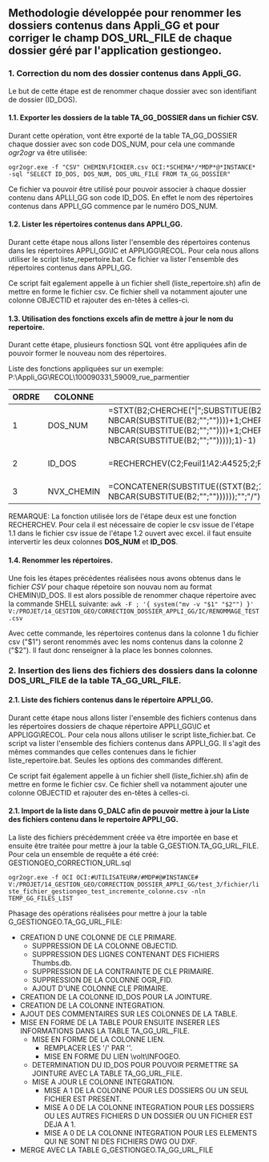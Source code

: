 ## Methodologie développée pour renommer les dossiers contenus dans Appli_GG et pour corriger le champ __DOS_URL_FILE__ de chaque dossier géré par l'application gestiongeo.

### 1. Correction du nom des dossier contenus dans Appli_GG.

Le but de cette étape est de renommer chaque dossier avec son identifiant de dossier (ID_DOS).

#### 1.1. Exporter les dossiers de la table TA_GG_DOSSIER dans un fichier CSV.

Durant cette opération, vont être exporté de la table TA_GG_DOSSIER chaque dossier avec son code DOS_NUM, pour cela une commande *ogr2ogr* va être utilisée:

``
ogr2ogr.exe -f "CSV" CHEMIN\FICHIER.csv OCI:*SCHEMA*/*MDP*@*INSTANCE* -sql "SELECT ID_DOS, DOS_NUM, DOS_URL_FILE FROM TA_GG_DOSSIER"
``

Ce fichier va pouvoir être utilisé pour pouvoir associer à chaque dossier contenu dans APLLI_GG son code ID_DOS. En effet le nom des répertoires contenus dans APPLI_GG commence par le numéro DOS_NUM.

#### 1.2. Lister les répertoires contenus dans APPLI_GG.

Durant cette étape nous allons lister l'ensemble des répertoires contenus dans les répertoires APPLI_GG\IC et APPLIGG\RECOL. Pour cela nous allons utiliser le script liste_repertoire.bat. Ce fichier va lister l'ensemble des répertoires contenus dans APPLI_GG.

Ce script fait egalement appelle à un fichier shell (liste_repertoire.sh) afin de mettre en forme le fichier csv. Ce fichier shell va notamment ajouter une colonne OBJECTID et rajouter des en-têtes à celles-ci.

#### 1.3. Utilisation des fonctions excels afin de mettre à jour le nom du repertoire.

Durant cette étape, plusieurs fonctiosn SQL vont être appliquées afin de pouvoir former le nouveau nom des répertoires.

Liste des fonctions appliquées sur un exemple: P:\Appli_GG\RECOL\100090331_59009_rue_parmentier

| ORDRE | COLONNE    | FONCTION                                                                                                                                                                                                                                                                 | RESULTAT                                     | REMARQUE               |
|-------|------------|--------------------------------------------------------------------------------------------------------------------------------------------------------------------------------------------------------------------------------------------------------------------------|----------------------------------------------|------------------------|
| 1     | DOS_NUM    | =STXT(B2;CHERCHE("\|";SUBSTITUE(B2;"\";"\|";NBCAR(B2)-NBCAR(SUBSTITUE(B2;"\";""))))+1;CHERCHE("_";STXT(B2;CHERCHE("\|";SUBSTITUE(B2;"\";"\|";NBCAR(B2)-NBCAR(SUBSTITUE(B2;"\";""))))+1;CHERCHE("\|";SUBSTITUE(B2;"\";"\|";NBCAR(B2)-NBCAR(SUBSTITUE(B2;"\";"")))));1)-1) | 100090331                                    |                        |
| 2     | ID_DOS     | =RECHERCHEV(C2;Feuil1!$A$2:$A$4525;2;FAUX)                                                                                                                                                                                                                               | 3744                                         | ATTENTION A LA MATRICE |
| 3     | NVX_CHEMIN | =CONCATENER(SUBSTITUE((STXT(B2;1;CHERCHE("\|";SUBSTITUE(B2;"\";"\|";NBCAR(B2)-NBCAR(SUBSTITUE(B2;"\";""))))));"\";"/");D2)                                                                                                                                               | V:/PROJET/14_GESTION_GEO/Appli_GG/RECOL/3744 |                        |


REMARQUE:
La fonction utilisée lors de l'étape deux est une fonction RECHERCHEV. Pour cela il est nécessaire de copier le csv issue de l'étape 1.1 dans le fichier csv issue de l'étape 1.2 ouvert avec excel.
il faut ensuite intervertir les deux colonnes __DOS_NUM__ et __ID_DOS__.

#### 1.4. Renommer les répertoires.

Une fois les étapes précédentes réalisées nous avons obtenus dans le fichier _CSV_ pour chaque répetoire son nouvau nom au format CHEMIN\ID_DOS. Il est alors possible de renommer chaque répertoire avec la commande SHELL suivante:
``
awk -F ; '{ system("mv -v "$1" "$2"") }' V:/PROJET/14_GESTION_GEO/CORRECTION_DOSSIER_APPLI_GG/IC/RENOMMAGE_TEST.csv
``

Avec cette commande, les répertoires contenus dans la colonne 1 du fichier csv ("$1") seront renommés avec les noms contenus dans la colonne 2 ("$2"). Il faut donc renseigner à la place les bonnes colonnes.

### 2. Insertion des liens des fichiers des dossiers dans la colonne DOS_URL_FILE de la table TA_GG_URL_FILE.

#### 2.1. Liste des fichiers contenus dans le répertoire APPLI_GG.

Durant cette étape nous allons lister l'ensemble des fichiers contenus dans les répertoires dossiers de chaque répertoire APPLI_GG\IC et APPLIGG\RECOL. Pour cela nous allons utiliser le script liste_fichier.bat. Ce script va lister l'ensemble des fichiers contenus dans APPLI_GG. Il s'agit des mêmes commandes que celles contenues dans le fichier liste_repertoire.bat. Seules les options des commandes diffèrent.

Ce script fait également appelle à un fichier shell (liste_fichier.sh) afin de mettre en forme le fichier csv. Ce fichier shell va notamment ajouter une colonne OBJECTID et rajouter des en-têtes à celles-ci.

#### 2.1. Import de la liste dans G_DALC afin de pouvoir mettre à jour la Liste des fichiers contenu dans le repertoire APPLI_GG.

La liste des fichiers précédemment créée va être importée en base et ensuite être traitée pour mettre à jour la table G_GESTION.TA_GG_URL_FILE. Pour cela un ensemble de requête a été créé:
GESTIONGEO_CORRECTION_URL.sql

``
ogr2ogr.exe -f OCI OCI:#UTILISATEUR#/#MDP#@#INSTANCE# V:/PROJET/14_GESTION_GEO/CORRECTION_DOSSIER_APPLI_GG/test_3/fichier/liste_fichier_gestiongeo_test_incremente_colonne.csv -nln TEMP_GG_FILES_LIST
``

Phasage des opérations réalisées pour mettre à jour la table G_GESTIONGEO.TA_GG_URL_FILE:

* CREATION D UNE COLONNE DE CLE PRIMARE.
	* SUPPRESSION DE LA COLONNE OBJECTID.
	* SUPPRESSION DES LIGNES CONTENANT DES FICHIERS Thumbs.db.
	* SUPPRESSION DE LA CONTRAINTE DE CLE PRIMAIRE.
	* SUPPRESSION DE LA COLONNE OGR_FID.
	* AJOUT D'UNE COLONNE CLE PRIMAIRE.
* CREATION DE LA COLONNE ID_DOS POUR LA JOINTURE.
* CREATION DE LA COLONNE INTEGRATION.
* AJOUT DES COMMENTAIRES SUR LES COLONNES DE LA TABLE.
* MISE EN FORME DE LA TABLE POUR ENSUITE INSERER LES INFORMATIONS DANS LA TABLE TA_GG_URL_FILE.
	* MISE EN FORME DE LA COLONNE LIEN.
		* REMPLACER LES  '/' PAR '\'.
		* MISE EN FORME DU LIEN \\volt\INFOGEO.
	* DETERMINATION DU ID_DOS POUR POUVOIR PERMETTRE SA JOINTURE AVEC LA TABLE TA_GG_URL_FILE.
	* MISE A JOUR LE COLONNE INTEGRATION.
		* MISE A 1 DE LA COLONNE POUR LES DOSSIERS OU UN SEUL FICHIER EST PRESENT.
		* MISE A 0 DE LA COLONNE INTEGRATION POUR LES DOSSIERS OU LES AUTRES FICHIERS D UN DOSSIER OU UN FICHIER EST DEJA A 1.
		* MISE A 0 DE LA COLONNE INTEGRATION POUR LES ELEMENTS QUI NE SONT NI DES FICHIERS DWG OU DXF.
* MERGE AVEC LA TABLE G_GESTIONGEO.TA_GG_URL_FILE